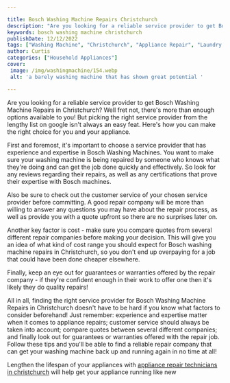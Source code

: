 ```yaml
---

title: Bosch Washing Machine Repairs Christchurch
description: "Are you looking for a reliable service provider to get Bosch Washing Machine Repairs in Christchurch? Well fret not, there's more ...get more info"
keywords: bosch washing machine christchurch
publishDate: 12/12/2022
tags: ["Washing Machine", "Christchurch", "Appliance Repair", "Laundry Appliances", "Clean Appliance", "Appliance Brand"]
author: Curtis
categories: ["Household Appliances"]
cover: 
 image: /img/washingmachine/154.webp
 alt: 'a barely washing machine that has shown great potential '

---
```


Are you looking for a reliable service provider to get Bosch Washing Machine Repairs in Christchurch? Well fret not, there's more than enough options available to you! But picking the right service provider from the lengthy list on google isn't always an easy feat. Here's how you can make the right choice for you and your appliance.

First and foremost, it's important to choose a service provider that has experience and expertise in Bosch Washing Machines. You want to make sure your washing machine is being repaired by someone who knows what they're doing and can get the job done quickly and effectively. So look for any reviews regarding their repairs, as well as any certifications that prove their expertise with Bosch machines.

Also be sure to check out the customer service of your chosen service provider before committing. A good repair company will be more than willing to answer any questions you may have about the repair process, as well as provide you with a quote upfront so there are no surprises later on.

Another key factor is cost - make sure you compare quotes from several different repair companies before making your decision. This will give you an idea of what kind of cost range you should expect for Bosch washing machine repairs in Christchurch, so you don't end up overpaying for a job that could have been done cheaper elsewhere. 

Finally, keep an eye out for guarantees or warranties offered by the repair company - if they're confident enough in their work to offer one then it's likely they do quality repairs! 

All in all, finding the right service provider for Bosch Washing Machine Repairs in Christchurch doesn't have to be hard if you know what factors to consider beforehand! Just remember: experience and expertise matter when it comes to appliance repairs; customer service should always be taken into account; compare quotes between several different companies; and finally look out for guarantees or warranties offered with the repair job. Follow these tips and you'll be able to find a reliable repair company that can get your washing machine back up and running again in no time at all!

Lengthen the lifespan of your appliances with <a href="/pages/appliance-repair-technicians/new-zealand/christchurch/">appliance repair technicians in christchurch</a> will help get your appliance running like new